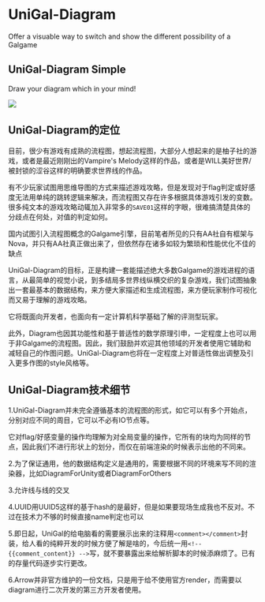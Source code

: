 # UniGal-Diagram
Offer a visuable way to switch and show the different possibility of a Galgame

## UniGal-Diagram Simple

Draw your diagram which in your mind!

![](https://raw.githubusercontent.com/Uni-Gal/UniGal-Render/bc571f5faf44f0305bd190c82af16535987473c1/Simple/Simple_HelloWorld/Diagram_simple_SVG.svg)

## UniGal-Diagram的定位

目前，很少有游戏有成熟的流程图，想起流程图，大部分人想起来的是柚子社的游戏，或者是最近刚刚出的Vampire's Melody这样的作品，或者是WILL美好世界/被封锁的涩谷这样的明确要求世界线的作品。

有不少玩家试图用思维导图的方式来描述游戏攻略，但是发现对于flag判定或好感度无法用单纯的跳转逻辑来解决，而流程图又存在许多根据具体游戏引发的变数。很多纯文本的游戏攻略动辄加入非常多的```SAVE01```这样的字眼，很难搞清楚具体的分歧点在何处，对值的判定如何。

国内试图引入流程图概念的Galgame引擎，目前笔者所见的只有AA社自有框架与Nova，并只有AA社真正做出来了，但依然存在诸多如较为繁琐和性能优化不佳的缺点

UniGal-Diagram的目标，正是构建一套能描述绝大多数Galgame的游戏进程的语言，从最简单的视觉小说，到多结局多世界线纵横交织的复杂游戏，我们试图抽象出一套最基本的数据结构，来方便大家描述和生成流程图，来方便玩家制作可视化而又易于理解的游戏攻略。

它将既面向开发者，也面向有一定计算机科学基础了解的评测型玩家。

此外，Diagram也因其功能性和基于普适性的数学原理引申，一定程度上也可以用于非Galgame的流程图。因此，我们鼓励并欢迎其他领域的开发者使用它辅助和减轻自己的作图问题。UniGal-Diagram也将在一定程度上对普适性做出调整及引入更多作图的style风格等。

## UniGal-Diagram技术细节

1.UniGal-Diagram并未完全遵循基本的流程图的形式，如它可以有多个开始点，分别对应不同的周目，它可以不必有IO节点等。

它对flag/好感变量的操作均理解为对全局变量的操作，它所有的块均为同样的节点，因此我们不进行形状上的划分，而仅在前端渲染的时候表示出他的不同来。

2.为了保证通用，他的数据结构定义是通用的，需要根据不同的环境来写不同的渲染器，比如DiagramForUnity或者DiagramForOthers

3.允许线与线的交叉

4.UUID用UUID5这样的基于hash的是最好，但是如果要现场生成我也不反对。不过在技术力不够的时候直接name判定也可以

5.即日起，UniGal的给电脑看的需要展示出来的注释用```<comment></comment>```封装，给人看的纯粹开发的时候方便了解是啥的，今后统一用```<!-- {{comment_content}} -->```写，就不要暴露出来给解析脚本的时候添麻烦了。已有的存量代码逐步实行更改。

6.Arrow并非官方维护的一份文档，只是用于给不使用官方render，而需要以diagram进行二次开发的第三方开发者使用。